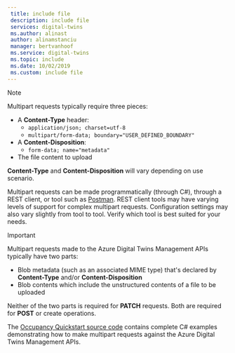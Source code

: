 ```yaml
---
 title: include file
 description: include file
 services: digital-twins
 ms.author: alinast
 author: alinamstanciu
 manager: bertvanhoof
 ms.service: digital-twins
 ms.topic: include
 ms.date: 10/02/2019
 ms.custom: include file
---
```


> [!NOTE]
> Multipart requests typically require three pieces:
> * A **Content-Type** header:
>   * `application/json; charset=utf-8`
>   * `multipart/form-data; boundary="USER_DEFINED_BOUNDARY"`
> * A **Content-Disposition**:
>   * `form-data; name="metadata"`
> * The file content to upload
>
> **Content-Type** and **Content-Disposition** will vary depending on use scenario.

Multipart requests can be made programmatically (through C#), through a REST client, or tool such as [Postman](https://docs.microsoft.com/azure/digital-twins/how-to-configure-postman#make-a-multipart-post-request). REST client tools may have varying levels of support for complex multipart requests. Configuration settings may also vary slightly from tool to tool. Verify which tool is best suited for your needs.

> [!IMPORTANT]
> Multipart requests made to the Azure Digital Twins Management APIs typically have two parts:
> * Blob metadata (such as an associated MIME type) that's declared by **Content-Type** and/or **Content-Disposition**
> * Blob contents which include the unstructured contents of a file to be uploaded
>
> Neither of the two parts is required for **PATCH** requests. Both are required for **POST** or create operations.

The [Occupancy Quickstart source code](https://github.com/Azure-Samples/digital-twins-samples-csharp/blob/master/occupancy-quickstart/src/api/update.cs) contains complete C# examples demonstrating how to make multipart requests against the Azure Digital Twins Management APIs.
